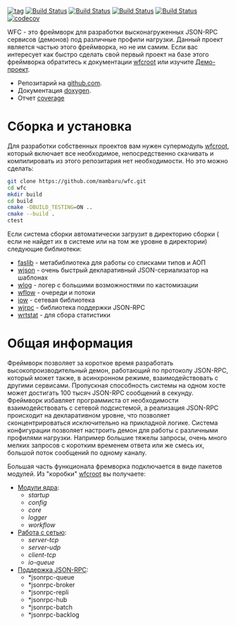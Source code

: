 
[![tag](https://img.shields.io/github/v/tag/mambaru/wfc.svg?sort=semver)](https://github.com/mambaru/wfc/tree/master)
[![Build Status](https://github.com/mambaru/wfc/workflows/C++%20CI/badge.svg?branch=master)](https://github.com/mambaru/wfc/tree/master)
[![Build Status](https://github.com/mambaru/wfc/workflows/C++%20CI/badge.svg?branch=mambaru)](https://github.com/mambaru/wfc/tree/mambaru)
[![Build Status](https://travis-ci.com/mambaru/wfc.svg?branch=master)](https://travis-ci.com/mambaru/wfc)
[![Build Status](https://travis-ci.com/mambaru/wfc.svg?branch=mambaru)](https://travis-ci.com/mambaru/wfc)
[![codecov](https://codecov.io/gh/mambaru/wfc/branch/master/graph/badge.svg)](https://codecov.io/gh/mambaru/wfc)

WFC - это фреймворк для разработки высконагруженных JSON-RPC сервисов (демонов) под различные профили нагрузки. Данный проект является частью этого фреймворка, но не им самим.
Если вас интересует как быстро сделать свой первый проект на базе этого фреймворка обратитесь к документации [wfcroot](https://github.com/mambaru/wfcroot) или изучите
[Демо-проект](https://github.com/mambaru/demod).

* Репозитарий на [github.com](https://github.com/mambaru/wfc).
* Документация [doxygen](https://mambaru.github.io/wfc/index.html).
* Отчет [coverage](https://mambaru.github.io/wfc/cov-report/index.html)

# Сборка и установка

Для разработки собственных проектов вам нужен супермодуль [wfcroot](https://github.com/mambaru/wfcroot), который включает все необходимое, непосредственно скачивать и
компилировать из этого репозитария нет необходимости. Но это можно сделать:

```bash
git clone https://github.com/mambaru/wfc.git
cd wfc
mkdir build
cd build
cmake -DBUILD_TESTING=ON ..
cmake --build .
ctest
```

Если система сборки автоматически загрузит в директорию сборки ( если не найдет их в системе или на том же уровне в директории) следующие библиотеки:
- [faslib](https://github.com/migashko/faslib) - метабиблиотека для работы со списками типов и АОП
- [wjson](https://github.com/mambaru/wjson) - очень быстрый декларативный JSON-сериализатор на шаблонах
- [wlog](https://github.com/mambaru/wlog) - логер с большими возможностями по кастомизации
- [wflow](https://github.com/mambaru/wflow) - очереди и потоки
- [iow](https://github.com/mambaru/iow) - сетевая библиотека
- [wjrpc](https://github.com/mambaru/wjrpc) - библиотека поддержки JSON-RPC
- [wrtstat](https://github.com/mambaru/wrtstat) - для сбора статистики


# Общая информация

Фреймворк позволяет за короткое время разработать высокопроизводительный демон, работающий по протоколу JSON-RPC, который может также, в асинхронном режиме, взаимодействовать с другими сервисами. Пропускная способность системы на одном хосте может достигать 100 тысяч JSON-RPC сообщений в секунду. Фреймворк избавляет программиста от необходимости взаимодействовать с сетевой подсистемой, а реализация JSON-RPC происходит на декларативном уровне, что позволяет сконцентрироваться исключительно на прикладной логике. Система конфигурации позволяет настроить демон для работы с различными профилями нагрузки. Например большие тяжелы запросы, очень много мелких запросов с коротким временем ответа или же смесь их, большой поток сообщений по одному каналу.

Большая часть функционала фремворка подключается в виде пакетов модулей. Из "коробки" [wfcroot](https://github.com/mambaru/wfcroot) вы получаете:
- [Модули ядра](https://github.com/mambaru/wfc_core):
  - *startup*
  - *config*
  - *core*
  - *logger*
  - *workflow*
- [Работа с сетью](https://github.com/mambaru/wfc_io):
  - *server-tcp*
  - *server-udp*
  - *client-tcp*
  - *io-queue*
- [Поддержка JSON-RPC](https://github.com/mambaru/wfc_jsonrpc):
  - *jsonrpc-queue
  - *jsonrpc-broker
  - *jsonrpc-repli
  - *jsonrpc-hub
  - *jsonrpc-batch
  - *jsonrpc-backlog

